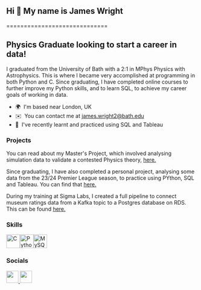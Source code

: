 <!--
**james-plw/james-plw** is a ✨ _special_ ✨ repository because its `README.md` (this file) appears on your GitHub profile.

Here are some ideas to get you started:

- 🔭 I’m currently working on ...
- 🌱 I’m currently learning ...
- 👯 I’m looking to collaborate on ...
- 🤔 I’m looking for help with ...
- 💬 Ask me about ...
- 📫 How to reach me: ...
- 😄 Pronouns: ...
- ⚡ Fun fact: ...
-->
## Hi 👋 My name is James Wright
=============================

Physics Graduate looking to start a career in data!
------------------------------------------------------------

I graduated from the University of Bath with a 2:1 in MPhys Physics with Astrophysics. This is where I became very accomplished at programming in both Python and C. Since graduating, I have completed online courses to further improve my Python skills, and to learn SQL, to achieve my career goals of working in data.

* 🌍  I'm based near London, UK
* ✉️  You can contact me at [james.wright2@bath.edu](mailto:james.wright2@bath.edu)
* 🧠  I've recently learnt and practiced using SQL and Tableau

### Projects

You can read about my Master's Project, which involved analysing simulation data to validate a contested Physics theory, [here.](https://github.com/james-plw/james-plw/blob/main/Physics%20Master's%20Project)

Since graduating, I have also completed a personal project, analysing some data from the 23/24 Premier League season, to practice using PYthon, SQL and Tableau. You can find that [here.](https://github.com/james-plw/james-plw/tree/main/Football%20Data%20Analysis%20Project)

During my training at Sigma Labs, I created a full pipeline to connect museum ratings data from a Kafka topic to a Postgres database on RDS. This can be found [here.](https://github.com/james-plw/museum-advanced-data-project)

### Skills


<p align="left">
<a href="https://docs.microsoft.com/en-us/cpp/?view=msvc-170" target="_blank" rel="noreferrer"><img src="https://raw.githubusercontent.com/danielcranney/readme-generator/main/public/icons/skills/c-colored.svg" width="36" height="36" alt="C" /></a><a href="https://www.python.org/" target="_blank" rel="noreferrer"><img src="https://raw.githubusercontent.com/danielcranney/readme-generator/main/public/icons/skills/python-colored.svg" width="36" height="36" alt="Python" /></a><a href="https://www.mysql.com/" target="_blank" rel="noreferrer"><img src="https://raw.githubusercontent.com/danielcranney/readme-generator/main/public/icons/skills/mysql-colored.svg" width="36" height="36" alt="MySQL" /></a>
</p>


### Socials

<p align="left"> <a href="https://www.github.com/james-plw" target="_blank" rel="noreferrer"> <picture> <source media="(prefers-color-scheme: dark)" srcset="https://raw.githubusercontent.com/danielcranney/readme-generator/main/public/icons/socials/github-dark.svg" /> <source media="(prefers-color-scheme: light)" srcset="https://raw.githubusercontent.com/danielcranney/readme-generator/main/public/icons/socials/github.svg" /> <img src="https://raw.githubusercontent.com/danielcranney/readme-generator/main/public/icons/socials/github.svg" width="32" height="32" /> </picture> </a> <a href="https://www.linkedin.com/in/james-wright-245497286/" target="_blank" rel="noreferrer"> <picture> <source media="(prefers-color-scheme: dark)" srcset="https://raw.githubusercontent.com/danielcranney/readme-generator/main/public/icons/socials/linkedin-dark.svg" /> <source media="(prefers-color-scheme: light)" srcset="https://raw.githubusercontent.com/danielcranney/readme-generator/main/public/icons/socials/linkedin.svg" /> <img src="https://raw.githubusercontent.com/danielcranney/readme-generator/main/public/icons/socials/linkedin.svg" width="32" height="32" /> </picture> </a></p>
